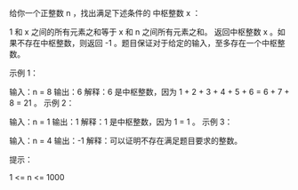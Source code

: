 给你一个正整数 n ，找出满足下述条件的 中枢整数 x ：

1 和 x 之间的所有元素之和等于 x 和 n 之间所有元素之和。
返回中枢整数 x 。如果不存在中枢整数，则返回 -1 。题目保证对于给定的输入，至多存在一个中枢整数。

示例 1：

输入：n = 8
输出：6
解释：6 是中枢整数，因为 1 + 2 + 3 + 4 + 5 + 6 = 6 + 7 + 8 = 21 。
示例 2：

输入：n = 1
输出：1
解释：1 是中枢整数，因为 1 = 1 。
示例 3：

输入：n = 4
输出：-1
解释：可以证明不存在满足题目要求的整数。

提示：

1 <= n <= 1000

